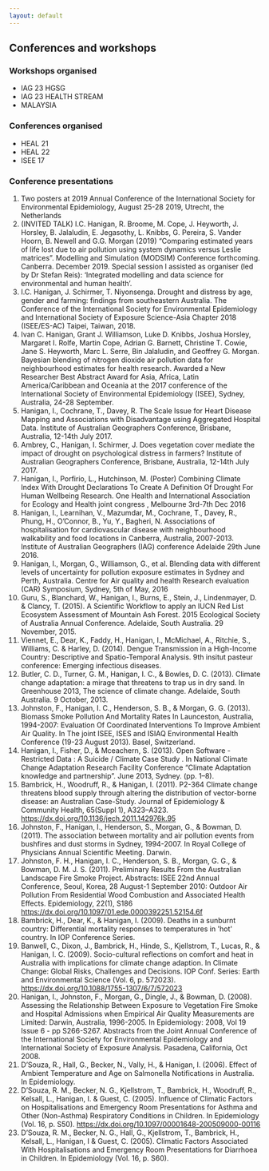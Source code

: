 ```yaml
---
layout: default
---
```


## Conferences and workshops


### Workshops organised
- IAG 23 HGSG
- IAG 23 HEALTH STREAM
- MALAYSIA

### Conferences organised
- HEAL 21
- HEAL 22
- ISEE 17

### Conference presentations
1.	Two posters at 2019 Annual Conference of the International Society for Environmental Epidemiology, August 25-28 2019, Utrecht, the Netherlands
2.	(INVITED TALK) I.C. Hanigan, R. Broome, M. Cope, J. Heyworth, J. Horsley, B. Jalaludin, E. Jegasothy, L. Knibbs, G. Pereira, S. Vander Hoorn, B. Newell and G.G. Morgan (2019) “Comparing estimated years of life lost due to air pollution using system dynamics versus Leslie matrices”. Modelling and Simulation (MODSIM) Conference forthcoming. Canberra. December 2019. Special session I assisted as organiser (led by Dr Stefan Reis): ‘Integrated modelling and data science for environmental and human health’.
3.	I.C. Hanigan, J. Schirmer, T. Niyonsenga. Drought and distress by age, gender and farming: findings from southeastern Australia. The Conference of the International Society for Environmental Epidemiology and International Society of Exposure Science-Asia Chapter 2018 (ISEE/ES-AC) Taipei, Taiwan, 2018.
4.	Ivan C. Hanigan, Grant J. Williamson, Luke D. Knibbs, Joshua Horsley, Margaret I. Rolfe, Martin Cope, Adrian G. Barnett, Christine T. Cowie, Jane S. Heyworth, Marc L. Serre, Bin Jalaludin, and Geoffrey G. Morgan. Bayesian blending of nitrogen dioxide air pollution data for neighbourhood estimates for health research. Awarded a New Researcher Best Abstract Award for Asia, Africa, Latin America/Caribbean and Oceania at the 2017 conference of the International Society of Environmental Epidemiology (ISEE), Sydney, Australia, 24-28 September. 
5.	Hanigan, I., Cochrane, T., Davey, R. The Scale Issue for Heart Disease Mapping and Associations with Disadvantage using Aggregated Hospital Data. Institute of Australian Geographers Conference, Brisbane, Australia, 12-14th July 2017.
6.	Ambrey, C., Hanigan, I. Schirmer, J. Does vegetation cover mediate the impact of drought on psychological distress in farmers? Institute of Australian Geographers Conference, Brisbane, Australia, 12-14th July 2017.
7.	Hanigan, I., Porfirio, L., Hutchinson, M. (Poster) Combining Climate Index With Drought Declarations To Create A Definition Of Drought For Human Wellbeing Research. One Health and International Association for Ecology and Health joint congress , Melbourne 3rd-7th Dec 2016  
8.	Hanigan, I., Learnihan, V., Mazumdar, M., Cochrane, T., Davey, R., Phung, H., O’Connor, B., Yu, Y., Bagheri, N. Associations of hospitalisation for cardiovascular disease with neighbourhood walkability and food locations in Canberra, Australia, 2007-2013.  Institute of Australian Geographers (IAG) conference Adelaide 29th June 2016.
9.	Hanigan, I., Morgan, G., Williamson, G., et al. Blending data with different levels of uncertainty for pollution exposure estimates in Sydney and Perth, Australia. Centre for Air quality and health Research evaluation (CAR) Symposium, Sydney, 5th of May, 2016
10.	Guru, S., Blanchard, W., Hanigan, I., Burns, E., Stein, J., Lindenmayer, D. & Clancy, T. (2015). A Scientific Workflow to apply an IUCN Red List Ecosystem Assessment of Mountain Ash Forest. 2015 Ecological Society of Australia Annual Conference. Adelaide, South Australia. 29 November, 2015.
11.	Viennet, E., Dear, K., Faddy, H., Hanigan, I., McMichael, A., Ritchie, S., Williams, C. & Harley, D. (2014). Dengue Transmission in a High-Income Country: Descriptive and Spatio-Temporal Analysis. 9th insitut pasteur conference: Emerging infectious diseases.
12.	Butler, C. D., Turner, G. M., Hanigan, I. C., & Bowles, D. C. (2013). Climate change adaptation: a mirage that threatens to trap us in dry sand. In Greenhouse 2013, The science of climate change. Adelaide, South Australia. 9 October, 2013.
13.	Johnston, F., Hanigan, I. C., Henderson, S. B., & Morgan, G. G. (2013). Biomass Smoke Pollution And Mortality Rates In Launceston, Australia, 1994-2007: Evaluation Of Coordinated Interventions To Improve Ambient Air Quality. In The joint ISEE, ISES and ISIAQ Environmental Health Conference (19-23 August 2013). Basel, Switzerland.
14.	Hanigan, I., Fisher, D., & Mceachern, S. (2013). Open Software - Restricted Data : A Suicide / Climate Case Study . In National Climate Change Adaptation Research Facility Conference “Climate Adaptation knowledge and partnership”. June 2013, Sydney. (pp. 1–8).
15.	Bambrick, H., Woodruff, R., & Hanigan, I. (2011). P2-364 Climate change threatens blood supply through altering the distribution of vector-borne disease: an Australian Case-Study. Journal of Epidemiology & Community Health, 65(Suppl 1), A323–A323. https://dx.doi.org/10.1136/jech.2011.142976k.95
16.	Johnston, F., Hanigan, I., Henderson, S., Morgan, G., & Bowman, D. (2011). The association between mortality and air pollution events from bushfires and dust storms in Sydney, 1994-2007. In Royal College of Physicians Annual Scientific Meeting. Darwin.
17.	Johnston, F. H., Hanigan, I. C., Henderson, S. B., Morgan, G. G., & Bowman, D. M. J. S. (2011). Preliminary Results From the Australian Landscape Fire Smoke Project. Abstracts: ISEE 22nd Annual Conference, Seoul, Korea, 28 August-1 September 2010: Outdoor Air Pollution From Residential Wood Combustion and Associated Health Effects. Epidemiology, 22(1), S186 https://dx.doi.org/10.1097/01.ede.0000392251.52154.6f
18.	Bambrick, H., Dear, K., & Hanigan, I. (2009). Deaths in a sunburnt country: Differential mortality responses to temperatures in 'hot' country. In IOP Conference Series.
19.	Banwell, C., Dixon, J., Bambrick, H., Hinde, S., Kjellstrom, T., Lucas, R., & Hanigan, I. C. (2009). Socio-cultural reflections on comfort and heat in Australia with implications for climate change adaption. In Climate Change: Global Risks, Challenges and Decisions. IOP Conf. Series: Earth and Environmental Science (Vol. 6, p. 572023). https://dx.doi.org/10.1088/1755-1307/6/7/572023
20.	Hanigan, I., Johnston, F., Morgan, G., Dingle, J., & Bowman, D. (2008). Assessing the Relationship Between Exposure to Vegetation Fire Smoke and Hospital Admissions when Empirical Air Quality Measurements are Limited: Darwin, Australia, 1996-2005. In Epidemiology: 2008, Vol 19 Issue 6 - pp S266-S267. Abstracts from the Joint Annual Conference of the International Society for Environmental Epidemiology and International Society of Exposure Analysis. Pasadena, California, Oct 2008.
21.	D’Souza, R., Hall, G., Becker, N., Vally, H., & Hanigan, I. (2006). Effect of Ambient Temperature and Age on Salmonella Notifications in Australia. In Epidemiology.
22.	D’Souza, R. M., Becker, N. G., Kjellstrom, T., Bambrick, H., Woodruff, R., Kelsall, L., Hanigan, I. & Guest, C. (2005). Influence of Climatic Factors on Hospitalisations and Emergency Room Presentations for Asthma and Other (Non-Asthma) Respiratory Conditions in Children. In Epidemiology (Vol. 16, p. S50). https://dx.doi.org/10.1097/00001648-200509000-00116
23.	D’Souza, R. M., Becker, N. G., Hall, G., Kjellstrom, T., Bambrick, H., Kelsall, L., Hanigan, I & Guest, C. (2005). Climatic Factors Associated With Hospitalisations and Emergency Room Presentations for Diarrhoea in Children. In Epidemiology (Vol. 16, p. S60).
